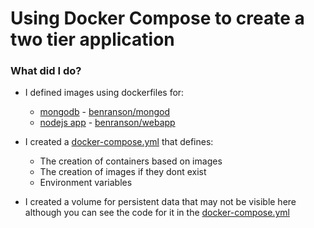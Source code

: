 # Using Docker Compose to create a two tier application


### What did I do?

* I defined images using dockerfiles for:  
	* [mongodb](https://github.com/Benoniy/eng84_docker/blob/main/part_4/mongod/Dockerfile) - [benranson/mongod](https://hub.docker.com/repository/docker/benranson/mongod)
	* [nodejs app](https://github.com/Benoniy/eng84_docker/blob/main/part_4/webapp/Dockerfile) - [benranson/webapp](https://hub.docker.com/repository/docker/benranson/webapp)  


* I created a [docker-compose.yml](https://github.com/Benoniy/eng84_docker/blob/main/part_4/docker-compose.yml) that defines:
	* The creation of containers based on images
	* The creation of images if they dont exist
	* Environment variables


* I created a volume for persistent data that may not be visible here  
  although you can see the code for it in the [docker-compose.yml](https://github.com/Benoniy/eng84_docker/blob/main/part_4/docker-compose.yml)

